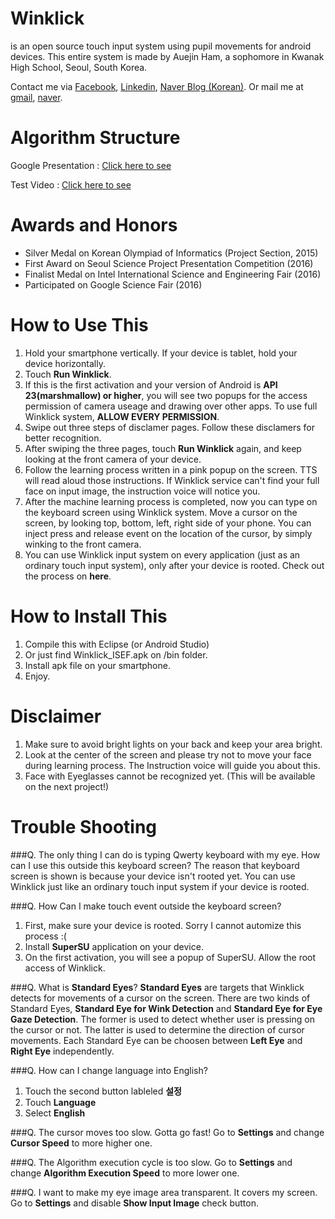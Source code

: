 # Winklick
is an open source touch input system using pupil movements for android devices.
This entire system is made by Auejin Ham, a sophomore in Kwanak High School, Seoul, South Korea.

Contact me via [Facebook](https://fb.com/auejin), [Linkedin](https://linkedin.com/in/auejin), [Naver Blog (Korean)](http://haj990108.blog.me/).
Or mail me at [gmail](mailto:vingtee@gmail.com), [naver](mailto:haj990108@naver.com).

# Algorithm Structure
Google Presentation : [Click here to see](https://docs.google.com/presentation/d/1-lDESAHk1FEUKRgrNjmKZ9gnl_Uo8wq3_Nsei2fDRaQ/pub?start=true&loop=false&delayms=60000)

Test Video : [Click here to see](https://youtu.be/Eldtnx98beA)

# Awards and Honors
* Silver Medal on Korean Olympiad of Informatics (Project Section, 2015)
* First Award on Seoul Science Project Presentation Competition (2016)
* Finalist Medal on Intel International Science and Engineering Fair (2016)
* Participated on Google Science Fair (2016)

# How to Use This
1. Hold your smartphone vertically. If your device is tablet, hold your device horizontally.
2. Touch **Run Winklick**.
3. If this is the first activation and your version of Android is **API 23(marshmallow) or higher**, you will see two popups for the access permission of camera useage and drawing over other apps. To use full Winklick system, **ALLOW EVERY PERMISSION**.
4. Swipe out three steps of disclamer pages. Follow these disclamers for better recognition.
5. After swiping the three pages, touch **Run Winklick** again, and keep looking at the front camera of your device.
6. Follow the learning process written in a pink popup on the screen. TTS will read aloud those instructions. If Winklick service can't find your full face on input image, the instruction voice will notice you.
7. After the machine learning process is completed, now you can type on the keyboard screen using Winklick system. Move a cursor on the screen, by looking top, bottom, left, right side of your phone. You can inject press and release event on the location of the cursor, by simply winking to the front camera.
8. You can use Winklick input system on every application (just as an ordinary touch input system), only after your device is rooted. Check out the process on **here**.

# How to Install This
1. Compile this with Eclipse (or Android Studio)
2. Or just find Winklick_ISEF.apk on /bin folder.
3. Install apk file on your smartphone.
4. Enjoy.

# Disclaimer
1. Make sure to avoid bright lights on your back and keep your area bright.
2. Look at the center of the screen and please try not to move your face during learning process. The Instruction voice will guide you about this.
3. Face with Eyeglasses cannot be recognized yet. (This will be available on the next project!)

# Trouble Shooting

###Q. The only thing I can do is typing Qwerty keyboard with my eye. How can I use this outside this keyboard screen?
The reason that keyboard screen is shown is because your device isn't rooted yet.
You can use Winklick just like an ordinary touch input system if your device is rooted.

###Q. How Can I make touch event outside the keyboard screen?
1. First, make sure your device is rooted. Sorry I cannot automize this process :(
1. Install **SuperSU** application on your device.
2. On the first activation, you will see a popup of SuperSU. Allow the root access of Winklick.

###Q. What is **Standard Eyes**?
**Standard Eyes** are targets that Winklick detects for movements of a cursor on the screen.
There are two kinds of Standard Eyes, **Standard Eye for Wink Detection** and **Standard Eye for Eye Gaze Detection**.
The former is used to detect whether user is pressing on the cursor or not.
The latter is used to determine the direction of cursor movements.
Each Standard Eye can be choosen between **Left Eye** and **Right Eye** independently.

###Q. How can I change language into English?
1. Touch the second button lableled **설정**　
2. Touch **Language**
3. Select **English**

###Q. The cursor moves too slow. Gotta go fast!
Go to **Settings** and change **Cursor Speed** to more higher one.

###Q. The Algorithm execution cycle is too slow.
Go to **Settings** and change **Algorithm Execution Speed** to more lower one.

###Q. I want to make my eye image area transparent. It covers my screen.
Go to **Settings** and disable **Show Input Image** check button.


